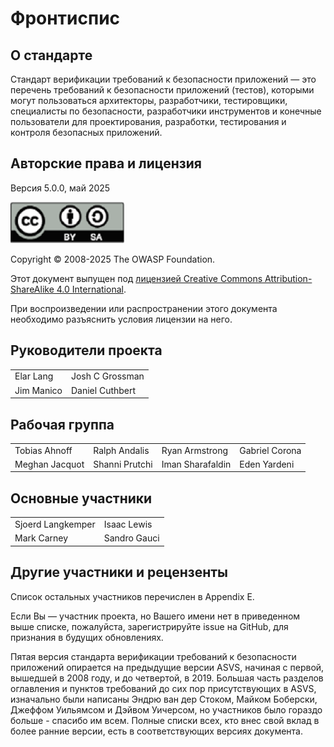 # Фронтиспис

## О стандарте

Стандарт верификации требований к безопасности приложений — это перечень требований к безопасности приложений (тестов), которыми могут пользоваться архитекторы, разработчики, тестировщики, специалисты по безопасности, разработчики инструментов и конечные пользователи для проектирования, разработки, тестирования и контроля безопасных приложений.

## Авторские права и лицензия

Версия 5.0.0, май 2025

![лицензия](../images/license.png)

Copyright © 2008-2025 The OWASP Foundation.

Этот документ выпущен под [лицензией Creative Commons Attribution-ShareAlike 4.0 International](https://creativecommons.org/licenses/by-sa/4.0/).

При воспроизведении или распространении этого документа необходимо разъяснить условия лицензии на него.

## Руководители проекта

|                       |                  |
|---------------------- |----------------- |
| Elar Lang             | Josh C Grossman  |
| Jim Manico            | Daniel Cuthbert  |

## Рабочая группа

|                 |                   |                    |                  |
|---------------- |------------------ |------------------- |----------------- |
| Tobias Ahnoff   | Ralph Andalis     | Ryan Armstrong     | Gabriel Corona   |
| Meghan Jacquot  | Shanni Prutchi    | Iman Sharafaldin   | Eden Yardeni     |

## Основные участники

|                   |                   |
|-------------------|-------------------|
| Sjoerd Langkemper | Isaac Lewis       |
| Mark Carney       | Sandro Gauci      |

## Другие участники и рецензенты

Список остальных участников перечислен в Appendix E.

Если Вы — участник проекта, но Вашего имени нет в приведенном выше списке, пожалуйста, зарегистрируйте issue на GitHub, для признания в будущих обновлениях.

Пятая версия стандарта верификации требований к безопасности приложений опирается на предыдущие версии ASVS, начиная с первой, вышедшей в 2008 году, и до четвертой, в 2019. Большая часть разделов оглавления и пунктов требований до сих пор присутствующих в ASVS, изначально были написаны Эндрю ван дер Стоком, Майком Боберски, Джеффом Уильямсом и Дэйвом Уичерсом, но участников было гораздо больше - спасибо им всем. Полные списки всех, кто внес свой вклад в более ранние версии, есть в соответствующих версиях документа.
